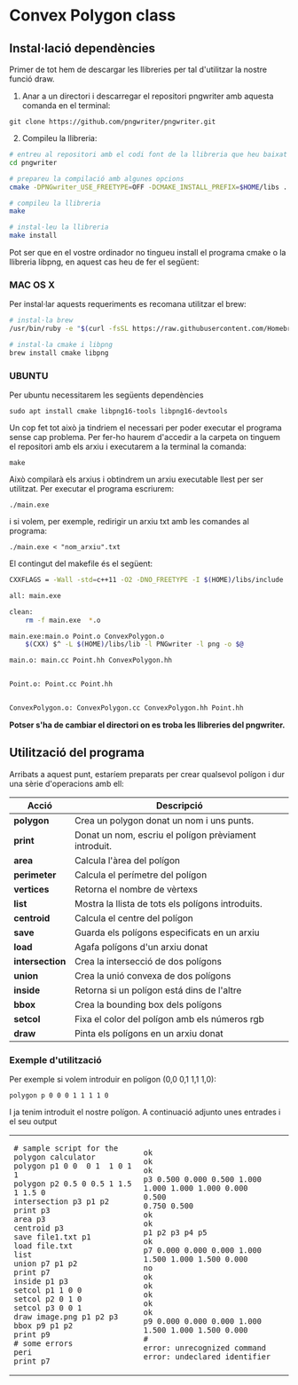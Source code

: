 # Convex Polygon class

## Instal·lació dependències

Primer de tot hem de descargar les llibreries per tal d'utilitzar la nostre funció draw.

1. Anar a un directori i descarregar el repositori pngwriter amb aquesta comanda en el terminal:

`git clone https://github.com/pngwriter/pngwriter.git`

2. Compileu la llibreria:

```bash
# entreu al repositori amb el codi font de la llibreria que heu baixat
cd pngwriter

# prepareu la compilació amb algunes opcions
cmake -DPNGwriter_USE_FREETYPE=OFF -DCMAKE_INSTALL_PREFIX=$HOME/libs .

# compileu la llibreria
make

# instal·leu la llibreria
make install
```
Pot ser que en el vostre ordinador no tingueu install el programa cmake o la llibreria libpng, en aquest cas heu de fer el següent:

### MAC OS X
Per instal·lar aquests requeriments es recomana utilitzar el brew:
```bash
# instal·la brew
/usr/bin/ruby -e "$(curl -fsSL https://raw.githubusercontent.com/Homebrew/install/master/install)"

# instal·la cmake i libpng
brew install cmake libpng
```

### UBUNTU
Per ubuntu necessitarem les següents dependències

`sudo apt install cmake libpng16-tools libpng16-devtools`

Un cop fet tot això ja tindriem el necessari per poder executar el programa sense cap problema. Per fer-ho haurem d'accedir a la carpeta on tinguem el repositori amb els arxiu i executarem a la terminal la comanda:

`make`

Això compilarà els arxius i obtindrem un arxiu executable llest per ser utilitzat.
Per executar el programa escriurem: 

`./main.exe`

i si volem, per exemple, redirigir un arxiu txt amb les comandes al programa:

`./main.exe < "nom_arxiu".txt`

El contingut del makefile és el següent:

```bash
CXXFLAGS = -Wall -std=c++11 -O2 -DNO_FREETYPE -I $(HOME)/libs/include 

all: main.exe

clean:
	rm -f main.exe  *.o

main.exe:main.o Point.o ConvexPolygon.o
	$(CXX) $^ -L $(HOME)/libs/lib -l PNGwriter -l png -o $@

main.o: main.cc Point.hh ConvexPolygon.hh


Point.o: Point.cc Point.hh


ConvexPolygon.o: ConvexPolygon.cc ConvexPolygon.hh Point.hh

```
**Potser s'ha de cambiar el directori on es troba les llibreries del pngwriter.**


## Utilització del programa

Arribats a aquest punt, estaríem preparats per crear qualsevol polígon i dur una sèrie d'operacions amb ell:

Acció | Descripció
----- | ----------
**polygon** | Crea un polygon donat un nom i uns punts.
**print** | Donat un nom, escriu el polígon prèviament introduit.
**area** | Calcula l'àrea del polígon
**perimeter** | Calcula el perímetre del polígon
**vertices** | Retorna el nombre de vèrtexs 
**list** | Mostra la llista de tots els polígons introduits.
**centroid** | Calcula el centre del polígon
**save** | Guarda els polígons especificats en un arxiu
**load** | Agafa polígons d'un arxiu donat
**intersection** | Crea la intersecció de dos polígons
**union** | Crea la unió convexa de dos polígons
**inside** | Retorna si un polígon está dins de l'altre
**bbox** | Crea la bounding box dels polígons
**setcol** | Fixa el color del polígon amb els números rgb  
**draw** | Pinta els polígons en un arxiu donat

### Exemple d'utilització

Per exemple si volem introduir en polígon (0,0 0,1 1,1 1,0):

`polygon p 0 0 0 1 1 1 1 0`

I ja tenim introduit el nostre polígon.
A continuació adjunto unes entrades i el seu output 

<table>
<tr>
<td>

```
# sample script for the polygon calculator
polygon p1 0 0  0 1  1 0 1 1 
polygon p2 0.5 0 0.5 1 1.5 1 1.5 0
intersection p3 p1 p2
print p3
area p3 
centroid p3
save file1.txt p1
load file.txt
list
union p7 p1 p2
print p7
inside p1 p3
setcol p1 1 0 0
setcol p2 0 1 0
setcol p3 0 0 1
draw image.png p1 p2 p3
bbox p9 p1 p2
print p9
# some errors
peri
print p7
```

</td>
<td>

```
ok
ok
ok
p3 0.500 0.000 0.500 1.000 1.000 1.000 1.000 0.000 
0.500
0.750 0.500
ok
ok
p1 p2 p3 p4 p5 
ok
p7 0.000 0.000 0.000 1.000 1.500 1.000 1.500 0.000 
no
ok
ok
ok
ok
ok
p9 0.000 0.000 0.000 1.000 1.500 1.000 1.500 0.000 
#
error: unrecognized command
error: undeclared identifier
```

</td>
</tr>
</table>
